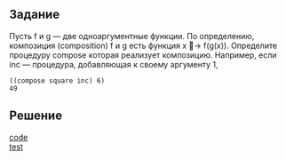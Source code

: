 ## Задание

Пусть f и g — две одноаргументные функции. По определению, композиция (composition) f и g есть функция x 􏰀→ f(g(x)). Определите процедуру compose которая реализует композицию. Например, если inc — процедура, добавляющая к своему аргументу 1,

```
((compose square inc) 6)
49
```

## Решение
[code](../../src/chapter01/solution_42.rkt)  
[test](../../test/chapter01/test_42.rkt)